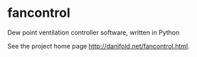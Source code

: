 # fancontrol
Dew point ventilation controller software, written in Python

See the project home page http://danifold.net/fancontrol.html.
